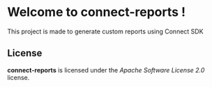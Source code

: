 # Welcome to connect-reports !


This project is made to generate custom reports using Connect SDK


## License

**connect-reports** is licensed under the *Apache Software License 2.0* license.
